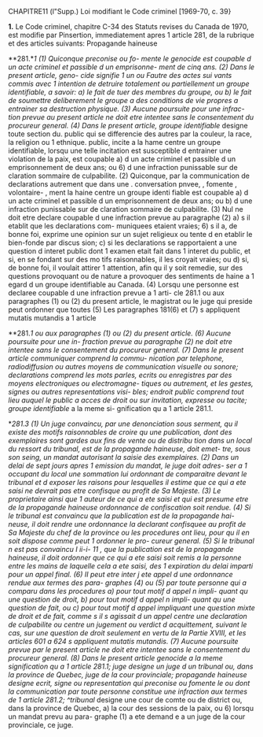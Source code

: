 CHAPITRE11 (l"Supp.)
Loi modifiant le Code criminel
[1969-70, c. 39}

**1.** Le Code criminel, chapitre C-34 des
Statuts revises du Canada de 1970, est
modifie par Pinsertion, immediatement
apres 1 article 281, de la rubrique et des
articles suivants:
Propagande haineuse

**281.**1 (1) Quiconque preconise ou fo-
mente le genocide est coupable d un acte
criminel et passible d un emprisonne-
ment de cinq ans.
(2) Dans le present article, geno-
cide signifie 1 un ou Fautre des actes sui
vants commis avec 1 intention de detruire
totalement ou partiellement un groupe
identifiable, a savoir:
a) le fait de tuer des membres du
groupe, ou
b) le fait de soumettre deliberement le
groupe a des conditions de vie propres
a entrainer sa destruction physique.
(3) Aucune poursuite pour une infrac-
tion prevue au present article ne doit
etre intentee sans le consentement du
procureur general.
(4) Dans le present article, groupe
identifiable* designe toute section du.
public qui se differencie des autres par la
couleur, la race, la religion ou 1
ethnique.
public, incite a la hame centre un groupe
identifiable, lorsqu une telle incitation
est susceptible d entrainer une violation
de la paix, est coupable
a) d un acte criminel et passible d un
emprisonnement de deux ans; ou
6) d une infraction punissable sur de
claration sommaire de culpabilite.
(2) Quiconque, par la communication
de declarations autrement que dans une
.
conversation pnvee, , fomente , volontaire- ,
ment la haine centre un groupe identi
fiable est coupable
a) d un acte criminel et passible d un
emprisonnement de deux ans; ou
b) d une infraction punissable sur de
claration sommaire de culpabilite.
(3) Nul ne doit etre declare coupable
d une infraction prevue au paragraphe
(2)
a) s il etablit que les declarations com-
muniquees etaient vraies;
6) s il a, de bonne foi, exprime une
opinion sur un sujet religieux ou tente
d en etablir le bien-fonde par discus
sion;
c) si les declarations se rapportaient
a une question d interet public dont
1 examen etait fait dans 1 interet du
public, et si, en se fondant sur des mo
tifs raisonnables, il les croyait vraies;
ou
d) si, de bonne foi, il voulait attirer
1 attention, afin qu il y soit remedie,
sur des questions provoquant ou de
nature a provoquer des sentiments de
haine a 1 egard d un groupe identifiable
au Canada.
(4) Lorsqu une personne est declaree
coupable d une infraction prevue a 1 arti-
cle 281.1 ou aux paragraphes (1) ou (2)
du present article, le magistrat ou le
juge qui preside peut ordonner que toutes
(5) Les paragraphes 181(6) et (7)
s appliquent mutatis mutandis a 1 article

**281.**1 ou aux paragraphes (1) ou (2) du
present article.
(6) Aucune poursuite pour une in-
fraction prevue au paragraphe (2) ne
doit etre intentee sans le consentement
du procureur general.
(7) Dans le present article
communiquer comprend la commu-
nication par telephone, radiodiffusion
ou autres moyens de communication
visuelle ou sonore;
declarations comprend les mots
parles, ecrits ou enregistres par des
moyens electroniques ou electromagne-
tiques ou autrement, et les gestes,
signes ou autres representations visi-
bles;
endroit public* comprend tout lieu
auquel le public a acces de droit
ou sur invitation, expresse ou tacite;
groupe identifiable* a la meme si-
gnification qu a 1 article 281.1.

**281.**3 (1) Un juge convaincu, par une
denonciation sous serment, qu il existe
des motifs raisonnables de croire qu une
publication, dont des exemplaires sont
gardes aux fins de vente ou de distribu
tion dans un local du ressort du tribunal,
est de la propagande haineuse, doit emet-
tre, sous son seing, un mandat autorisant
la saisie des exemplaires.
(2) Dans un delai de sept jours apres
1 emission du mandat, le juge doit adres-
ser a 1 occupant du local une sommation
lui ordonnant de comparaitre devant
le tribunal et d exposer les raisons pour
lesquelles il estime que ce qui a ete saisi
ne devrait pas etre confisque au profit
de Sa Majeste.
(3) Le proprietaire ainsi que 1 auteur
de ce qui a ete saisi et qui est presume
etre de la propagande haineuse
ordonnance de confiscation soit rendue.
(4) Si le tribunal est convaincu que
la publication est de la propagande hai-
neuse, il doit rendre une ordonnance la
declarant confisquee au profit de Sa
Majeste du chef de la province ou les
procedures ont lieu, pour qu il en soit
dispose comme peut 1 ordonner le pro-
cureur general.
(5) Si le tribunal n est pas convaincu
I ii-i- 11 ,
que la publication est de la propagande
haineuse, il doit ordonner que ce qui a
ete saisi soit remis a la personne entre
les mains de laquelle cela a ete saisi, des
1 expiration du delai imparti pour un
appel final.
(6) II peut etre inter j ete appel d une
ordonnance rendue aux termes des para-
graphes (4) ou (5) par toute personne
qui a comparu dans les procedures
a) pour tout motif d appel n impli-
quant qu une question de droit,
b) pour tout motif d appel n impli-
quant qu une question de fait, ou
c) pour tout motif d appel impliquant
une question mixte de droit et de fait,
comme s il s agissait d un appel centre
une declaration de culpabilite ou centre
un jugement ou verdict d acquittement,
suivant le cas, sur une question de droit
seulement en vertu de la Partie XVIII,
et les articles 601 a 624 s appliquent
mutatis mutandis.
(7) Aucune poursuite prevue par le
present article ne doit etre intentee sans
le consentement du procureur general.
(8) Dans le present article
genocide* a la meme signification
qu a 1 article 281.1;
juge designe un juge d un tribunal
ou, dans la province de Quebec,
juge de la cour provinciale;
propagande haineuse* designe
ecrit, signe ou representation
qui preconise ou fomente le
ou dont la communication par toute
personne constitue une infraction aux
termes de 1 article 281.2;
^tribunal* designe une cour de comte
ou de district ou, dans la province de
Quebec,
a) la cour des sessions de la paix, ou
6) lorsqu un mandat prevu au para-
graphe (1) a ete demand e a un juge
de la cour provinciale, ce juge.
